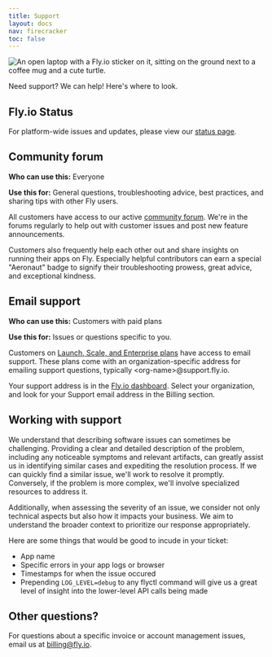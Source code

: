 ```yaml
---
title: Support
layout: docs
nav: firecracker
toc: false
---
```


<img src="/static/images/support.webp" srcset="/static/images/support@2x.webp 2x" alt="An open laptop with a Fly.io sticker on it, sitting on the ground next to a coffee mug and a cute turtle.">

Need support? We can help! Here's where to look.

## Fly.io Status 
For platform-wide issues and updates, please view our [status page](https://status.flyio.net/).

## Community forum 
**Who can use this:** Everyone

**Use this for:** General questions, troubleshooting advice, best practices, and sharing tips with other Fly users.

All customers have access to our active [community forum](https://community.fly.io). We&#39;re in the forums regularly to help out with customer issues and post new feature announcements.

Customers also frequently help each other out and share insights on running their apps on Fly.  Especially helpful contributors can earn a special "Aeronaut" badge to signify their troubleshooting prowess, great advice, and exceptional kindness.

## Email support
**Who can use this:** Customers with paid plans

**Use this for:**  Issues or questions specific to you.

Customers on [Launch, Scale, and Enterprise plans](https://fly.io/plans) have access to email support. These plans come with an organization-specific address for emailing support questions, typically &lt;org-name&gt;@support.fly.io.

Your support address is in the [Fly.io dashboard](https://fly.io/dashboard). Select your organization, and look for your Support email address in the Billing section.

## Working with support
We understand that describing software issues can sometimes be challenging. Providing a clear and detailed description of the problem, including any noticeable symptoms and relevant artifacts, can greatly assist us in identifying similar cases and expediting the resolution process. If we can quickly find a similar issue, we'll work to resolve it promptly. Conversely, if the problem is more complex, we'll involve specialized resources to address it.

Additionally, when assessing the severity of an issue, we consider not only technical aspects but also how it impacts your business. We aim to understand the broader context to prioritize our response appropriately.

Here are some things that would be good to incude in your ticket:
- App name
- Specific errors in your app logs or browser
- Timestamps for when the issue occured
- Prepending `LOG_LEVEL=debug` to any flyctl command will give us a great level of insight into the lower-level API calls being made

## Other questions?
For questions about a specific invoice or  account management issues, email us at [billing@fly.io](mailto:billing@fly.io).
